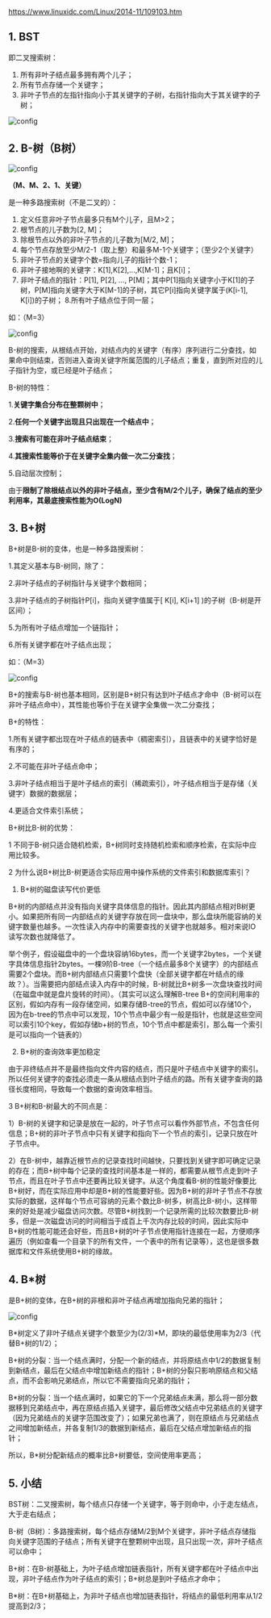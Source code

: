 https://www.linuxidc.com/Linux/2014-11/109103.htm

## 1. BST

即二叉搜索树：

1. 所有非叶子结点最多拥有两个儿子；
2. 所有节点存储一个关键字；
3. 非叶子节点的左指针指向小于其关键字的子树，右指针指向大于其关键字的子树；

![config](images/31.jpg)

## 2. B-树（B树）

![config](images/35.gif)

**（M、M、2、1、关键）**

是一种多路搜索树（不是二叉的）：

1. 定义任意非叶子节点最多只有M个儿子，且M>2；
2. 根节点的儿子数为[2, M]；
3. 除根节点以外的非叶子节点的儿子数为[M/2, M]；
4. 每个节点存放至少M/2-1（取上整）和最多M-1个关键字；（至少2个关键字）
5. 非叶子节点的关键字个数=指向儿子的指针个数-1；
6. 非叶子接地啊的关键字：K[1],K[2],...,K[M-1]；且K[i]；
7. 非叶子结点的指针：P[1], P[2], …, P[M]；其中P[1]指向关键字小于K[1]的子树，P[M]指向关键字大于K[M-1]的子树，其它P[i]指向关键字属于(K[i-1], K[i])的子树；
8.所有叶子结点位于同一层；

如：（M=3）

![config](images/32.jpg)

B\-树的搜索，从根结点开始，对结点内的关键字（有序）序列进行二分查找，如果命中则结束，否则进入查询关键字所属范围的儿子结点；重复，直到所对应的儿子指针为空，或已经是叶子结点；

B\-树的特性：

1.**关键字集合分布在整颗树中**；

2.**任何一个关键字出现且只出现在一个结点中**；

3.**搜索有可能在非叶子结点结束**；

4.**其搜索性能等价于在关键字全集内做一次二分查找**；

5.自动层次控制；

由于**限制了除根结点以外的非叶子结点，至少含有M/2个儿子，确保了结点的至少利用率，其最底搜索性能为O(LogN)**

## 3. B\+树

B\+树是B\-树的变体，也是一种多路搜索树：

1.其定义基本与B\-树同，除了：

2.非叶子结点的子树指针与关键字个数相同；

3.非叶子结点的子树指针P[i]，指向关键字值属于[ K[i], K[i\+1] )的子树（B\-树是开区间）；

5.为所有叶子结点增加一个链指针；

6.所有关键字都在叶子结点出现；

如：（M=3）

![config](images/33.jpg)

B\+的搜索与B\-树也基本相同，区别是B\+树只有达到叶子结点才命中（B\-树可以在非叶子结点命中），其性能也等价于在关键字全集做一次二分查找；

B\+的特性：

1.所有关键字都出现在叶子结点的链表中（稠密索引），且链表中的关键字恰好是有序的；

2.不可能在非叶子结点命中；

3.非叶子结点相当于是叶子结点的索引（稀疏索引），叶子结点相当于是存储（关键字）数据的数据层；

4.更适合文件索引系统；

B\+树比B\-树的优势：

1 不同于B\-树只适合随机检索，B\+树同时支持随机检索和顺序检索，在实际中应用比较多。

2 为什么说B\+树比B\-树更适合实际应用中操作系统的文件索引和数据库索引？

1) B\+树的磁盘读写代价更低

B\+树的内部结点并没有指向关键字具体信息的指针。因此其内部结点相对B树更小。如果把所有同一内部结点的关键字存放在同一盘块中，那么盘块所能容纳的关键字数量也越多。一次性读入内存中的需要查找的关键字也就越多。相对来说IO读写次数也就降低了。

举个例子，假设磁盘中的一个盘块容纳16bytes，而一个关键字2bytes，一个关键字具体信息指针2bytes。一棵9阶B-tree（一个结点最多8个关键字）的内部结点需要2个盘块。而B+树内部结点只需要1个盘快（全部关键字都在叶结点的缘故？）。当需要把内部结点读入内存中的时候，B-树就比B+树多一次盘块查找时间（在磁盘中就是盘片旋转的时间）。（其实可以这么理解B-tree B+的空间利用率的区别，假如内存有一段存储空间，如果存储B-tree的节点，假如可以存储10个，因为在b-tree的节点中可以发现，10个节点中最少有一般是指针，也就是这些空间可以索引10个key，假如存储b+树的节点，10个节点中都是索引，那么每一个索引是可以指向一个链表的）

2) B\+树的查询效率更加稳定

由于非终结点并不是最终指向文件内容的结点，而只是叶子结点中关键字的索引。所以任何关键字的查找必须走一条从根结点到叶子结点的路。所有关键字查询的路径长度相同，导致每一个数据的查询效率相当。

3 B\+树和B\-树最大的不同点是：

1）B\-树的关键字和记录是放在一起的，叶子节点可以看作外部节点，不包含任何信息；B\+树的非叶子节点中只有关键字和指向下一个节点的索引，记录只放在叶子节点中。

2）在B\-树中，越靠近根节点的记录查找时间越快，只要找到关键字即可确定记录的存在；而B\+树中每个记录的查找时间基本是一样的，都需要从根节点走到叶子节点，而且在叶子节点中还要再比较关键字。从这个角度看B\-树的性能好像要比B\+树好，而在实际应用中却是B\+树的性能要好些。因为B\+树的非叶子节点不存放实际的数据，这样每个节点可容纳的元素个数比B\-树多，树高比B\-树小，这样带来的好处是减少磁盘访问次数。尽管B\+树找到一个记录所需的比较次数要比B\-树多，但是一次磁盘访问的时间相当于成百上千次内存比较的时间，因此实际中B\+树的性能可能还会好些，而且B\+树的叶子节点使用指针连接在一起，方便顺序遍历（例如查看一个目录下的所有文件，一个表中的所有记录等），这也是很多数据库和文件系统使用B\+树的缘故。

## 4. B\*树

是B\+树的变体，在B\+树的非根和非叶子结点再增加指向兄弟的指针；

![config](images/34.jpg)

B\*树定义了非叶子结点关键字个数至少为(2/3)\*M，即块的最低使用率为2/3（代替B\+树的1/2）；

B\+树的分裂：当一个结点满时，分配一个新的结点，并将原结点中1/2的数据复制到新结点，最后在父结点中增加新结点的指针；B\+树的分裂只影响原结点和父结点，而不会影响兄弟结点，所以它不需要指向兄弟的指针；

B\*树的分裂：当一个结点满时，如果它的下一个兄弟结点未满，那么将一部分数据移到兄弟结点中，再在原结点插入关键字，最后修改父结点中兄弟结点的关键字（因为兄弟结点的关键字范围改变了）；如果兄弟也满了，则在原结点与兄弟结点之间增加新结点，并各复制1/3的数据到新结点，最后在父结点增加新结点的指针；

所以，B\*树分配新结点的概率比B\+树要低，空间使用率更高；

## 5. 小结

BST树：二叉搜索树，每个结点只存储一个关键字，等于则命中，小于走左结点，大于走右结点；

B\-树（B树）：多路搜索树，每个结点存储M/2到M个关键字，非叶子结点存储指向关键字范围的子结点；所有关键字在整颗树中出现，且只出现一次，非叶子结点可以命中；

B\+树：在B\-树基础上，为叶子结点增加链表指针，所有关键字都在叶子结点中出现，非叶子结点作为叶子结点的索引；B\+树总是到叶子结点才命中；

B\*树：在B\+树基础上，为非叶子结点也增加链表指针，将结点的最低利用率从1/2提高到2/3；